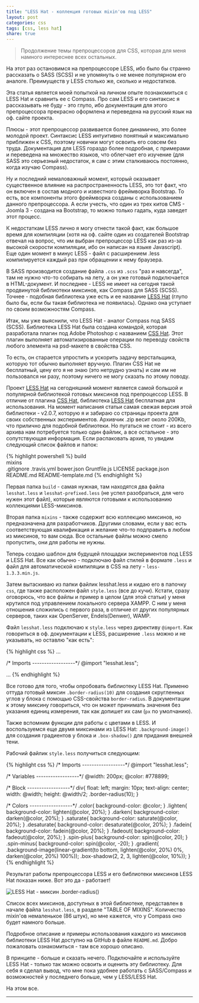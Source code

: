 ```yaml
---
title: "LESS Hat - коллекция готовых mixin'ов под LESS"
layout: post
categories: css
tags: [css, less hat]
share: true
---
```


> Продолжение темы препроцессоров для CSS, которая для меня намного интереснее всех остальных.

На этот раз остановимся на препроцессоре LESS, ибо было бы странно рассказать о SASS (SCSS) и не упомянуть о не менее популярном его аналоге. Преимуществ у LESS столько же, сколько и недостатков.

Эта статья является моей попыткой на личном опыте познакомиться с LESS Hat и сравнить ее с Compass. Про сам LESS и его синтаксис я рассказывать не буду - это глупо, ибо документация для этого препроцессора прекрасно оформлена и переведена на русский язык на оф. сайте проекта.

Плюсы - этот препроцессор развивается более динамично, это более молодой проект. Синтаксис LESS интуитивно понятный и максимально приближен к CSS, поэтому новички могут освоить его совсем без труда. Документация для LESS гораздо более подробная, с примерами и переведена на множество языков, что облегчает его изучение (для SASS это серьезный недостаток, я сам с этим сталкиваюсь постоянно, когда изучаю Compass).

Ну и последний немаловажный момент, который оказывает существенное влияние на распространенность LESS, это тот факт, что он включен в состав модного и известного фреймворка Bootstrap. То есть, все компоненты этого фреймворка созданы с использованием данного препроцессора. А если учесть, что один из трех китов CMS - Joomla 3 - создана на Bootstrap, то можно только гадать, куда заведет этот процесс.

К недостаткам LESS лично я могу отнести такой факт, как большое время для компиляции (хотя на оф. сайте один из создателей Bootstrap отвечал на вопрос, что им выбран препроцессор LESS как раз из-за высокой скорости компиляции, ибо он написан на языке Javascript). Еще один момент в минус LESS - файл с расширением .less компилируется каждый раз при обращении к нему браузера.

В SASS производится создание файла `.css` из `.scss` "раз и навсегда", там не нужно что-то собирать на лету, а он уже готовый подключается в HTML-документ. И последнее - LESS не имеет на сегодня такой продвинутой библиотеки миксинов, как Compass для SASS (SCSS). Точнее - подобная библиотека уже есть и ее название [LESS Hat][1] (глупо было бы, если бы такая библиотека не появилась). Однако она уступает по своим возможностям Compass.

Итак, мы уже выяснили, что LESS Hat - аналог Compass под SASS (SCSS). Библиотека LESS Hat была создана командой, которая разработала плагин под Adobe Photoshop с названием [CSS Hat][1]. Этот плагин выполняет автоматизированные операции по переводу свойств любого элемента на psd-макете в свойства CSS.

То есть, он старается упростить и ускорить задачу верстальщика, которую тот обычно выполняет вручную. Плагин CSS Hat не бесплатный, цену его я не знаю (это нетрудно узнать) и сам им не пользовался ни разу, поэтому ничего не могу сказать по этому поводу.

Проект [LESS Hat][2] на сегодняшний момент является самой большой и популярной библиотекой готовых миксинов под препроцессор LESS. В отличие от плагина [CSS Hat][1], библиотека [LESS Hat][2] бесплатная для использования. На момент написания статьи самая свежая версия этой библиотеки - v2.0.7, которую я и забираю со страницы проекта для своих собственных экспериментов. Архивчик .zip весит около 200Kb, что прилично для подобной библиотеки. Но пугаться не стоит - из всего архива нам потребуется только один файлик, а все остальное - это сопутствующая информация. Если распаковать архив, то увидим следующий список файлов и папок:

{% highlight powershell %}
build\
  mixins\
  .gitignore
  .travis.yml
  bower.json
  Gruntfile.js
  LICENSE
  package.json
  README.md
  README-template.md
{% endhighlight %}

Первая папка `build` - самая нужная, там находятся два файла `lesshat.less` и `lesshat-prefixed.less` (не успел разобраться, для чего нужен этот файл), которые являются готовыми к использованию коллекциями LESS-миксинов.

Вторая папка `mixins` - также содержит всю коллекцию миксинов, но предназначена для разработчиков. Другими словами, если у вас есть соответствующая квалификация и желание что-то подправить в любом из миксинов, то вам сюда. Все остальные файлы можно смело пропустить, они для работы не нужны.

Теперь создаю шаблон для будущей площадки экспериментов под LESS и LESS Hat. Все как обычно - подключаю файл стилей в формате `.less` и файл для автоматической компиляции в CSS на лету - `less-1.3.3.min.js`.

Затем вытаскиваю из папки файлик lesshat.less и кидаю его в папочку `css`, где также расположен файл `style.less` (все до кучи). Кстати, сразу оговорюсь, что все файлы и пример в целом (для этой статьи) у меня крутился под управлением локального сервера XAMPP. С ним у меня отношения сложились с первого раза, в отличие от других популярных серверов, таких как OpenServer, Endels(Denwer), WAMP.

Файл `lesshat.less` подключаю к `style.less` через директиву `@import`. Как говориться в оф. документации к LESS, расширение `.less` можно и не указывать, но оставлю "как есть":

{% highlight css %}
...

/* Imports
------------------*/
@import "lesshat.less";

...
{% endhighlight %}

Все готово для того, чтобы опробовать библиотеку LESS Hat. Применю оттуда готовый миксин `.border-radius(10)` для создания скругленных углов у блока с помощью CSS-свойства `border-radius`. В документации к этому миксину говориться, что он может принимать значения без указания единиц измерения, так как допишет их сам (`px` по умолчанию).

Также вспомним функции для работы с цветами в LESS. И воспользуемся еще двумя миксинами из LESS Hat: `.background-image()` для создания градиентов у блока и `.box-shadow()` для придания внешней тени.

Рабочий файлик `style.less` получиться следующим:

{% highlight css %}
/* Imports
  ------------------*/
  @import "lesshat.less";

  /* Variables
  ------------------*/
  @width: 200px;
  @color: #778899;

  /* Block
  ------------------*/
  div{
    float: left;
    margin: 10px;
    text-align: center;
    width: @width;
    height: @width/2;
    .border-radius(10);
  }

  /* Colors
  ------------------*/
  .color{
    background-color: @color;
  }
  .lighten{
    background-color: lighten(@color, 20%);
  }
  .darken{
    background-color: darken(@color, 20%);
  }
  .saturate{
    background-color: saturate(@color, 20%);
  }
  .desaturate{
    background-color: desaturate(@color, 20%);
  }
  .fadein{
    background-color: fadein(@color, 20%);
  }
  .fadeout{
    background-color: fadeout(@color, 20%);
  }
  .spin-plus{
    background-color: spin(@color, 20);
  }
  .spin-minus{
    background-color: spin(@color, -20);
  }
  .gradient{
    .background-image(linear-gradient(to bottom, lighten(@color, 20%) 0%, darken(@color, 20%) 100%));
    .box-shadow(2, 2, 3, lighten(@color, 10%));
  }
{% endhighlight %}

Результат работы препроцессора LESS и его библиотеки миксинов LESS Hat показан ниже. Вот это да - работает!

![LESS Hat - миксин .border-radius()]({{site.url}}/images/uploads/2013/11/LESSHat_border-radius.png)

Список всех миксинов, доступных в этой библиотеке, представлен в начале файла `lesshat.less`, в разделе "TABLE OF MIXINS". Количество mixin'ов немаленькое (86 штук), но мне кажется, что у Compass оно будет намного больше.

Подробное описание и примеры использования каждого из миксинов библиотеки LESS Hat доступно на GitHub в файле `README.md`. Добро пожаловать ознакомиться - там все хорошо описано.

В принципе - больше и сказать нечего. Подключайте и используйте LESS Hat - только так можно освоить и оценить эту библиотеку. Для себя я сделал вывод, что мне пока удобнее работать с SASS/Compass и возможностей у последнего больше, чем у LESS/LESS Hat.

На этом все.

---

 [1]: www.csshat.com "CSS Hat"
 [2]: http://lesshat.com " LESS Hat"
